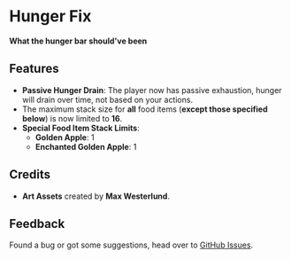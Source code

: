 # Hunger Fix
**What the hunger bar should've been**

## Features
- **Passive Hunger Drain**: The player now has passive exhaustion, hunger will drain over time, not based on your actions.
- The maximum stack size for **all** food items (**except those specified below**) is now limited to **16**.
- **Special Food Item Stack Limits**:
  - **Golden Apple**: 1
  - **Enchanted Golden Apple**: 1

## **Credits**
- **Art Assets** created by **Max Westerlund**.

## Feedback
Found a bug or got some suggestions, head over to [GitHub Issues](https://github.com/q4niel/Hunger-Fix/issues).
